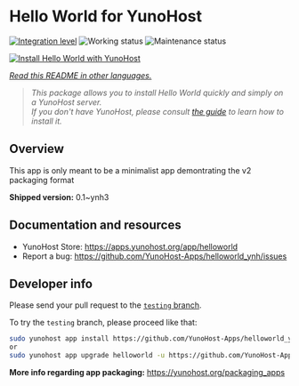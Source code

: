 <!--
N.B.: This README was automatically generated by <https://github.com/YunoHost/apps/tree/master/tools/readme_generator>
It shall NOT be edited by hand.
-->

# Hello World for YunoHost

[![Integration level](https://apps.yunohost.org/badge/integration/helloworld)](https://ci-apps.yunohost.org/ci/apps/helloworld/)
![Working status](https://apps.yunohost.org/badge/state/helloworld)
![Maintenance status](https://apps.yunohost.org/badge/maintained/helloworld)

[![Install Hello World with YunoHost](https://install-app.yunohost.org/install-with-yunohost.svg)](https://install-app.yunohost.org/?app=helloworld)

*[Read this README in other languages.](./ALL_README.md)*

> *This package allows you to install Hello World quickly and simply on a YunoHost server.*  
> *If you don't have YunoHost, please consult [the guide](https://yunohost.org/install) to learn how to install it.*

## Overview

This app is only meant to be a minimalist app demontrating the v2 packaging format


**Shipped version:** 0.1~ynh3
## Documentation and resources

- YunoHost Store: <https://apps.yunohost.org/app/helloworld>
- Report a bug: <https://github.com/YunoHost-Apps/helloworld_ynh/issues>

## Developer info

Please send your pull request to the [`testing` branch](https://github.com/YunoHost-Apps/helloworld_ynh/tree/testing).

To try the `testing` branch, please proceed like that:

```bash
sudo yunohost app install https://github.com/YunoHost-Apps/helloworld_ynh/tree/testing --debug
or
sudo yunohost app upgrade helloworld -u https://github.com/YunoHost-Apps/helloworld_ynh/tree/testing --debug
```

**More info regarding app packaging:** <https://yunohost.org/packaging_apps>
